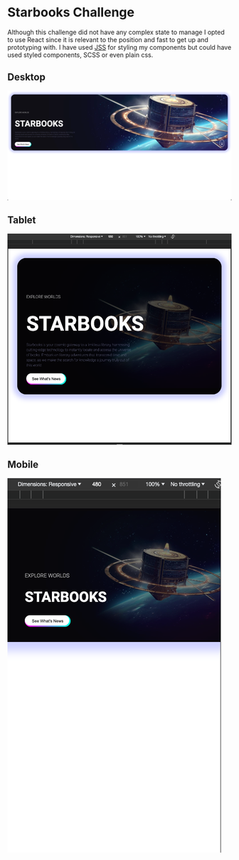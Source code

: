 # Starbooks Challenge 

Although this challenge did not have any complex state to manage I opted to use React since it is relevant to the position and fast to get up and prototyping with. I have used [JSS](https://cssinjs.org/react-jss/?v=v10.10.0) for styling my components but could have used styled components, SCSS or even plain css. 

## Desktop
![Desktop view](/README_assets/desktop.png)

## Tablet
![Tablet view](/README_assets/tablet.png)

## Mobile
![Mobile view](/README_assets/mobile.png)